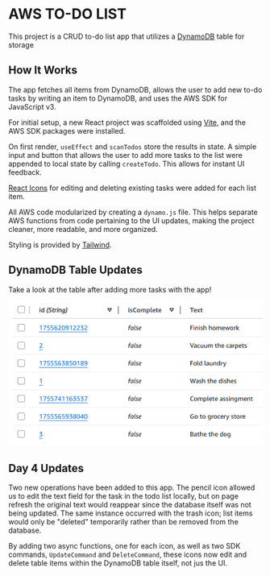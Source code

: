 # AWS TO-DO LIST

This project is a CRUD to-do list app that utilizes a [DynamoDB](https://aws.amazon.com/pm/dynamodb/?trk=8a8dfafe-2566-4dd7-a0a4-880dd910dfa0&sc_channel=ps&ef_id=Cj0KCQjwh5vFBhCyARIsAHBx2wxMFIHsg66T5adzRWZ27qBWY2Yk_OEDh2fwSFKWNY9_oVXa4NLUvTgaAgBdEALw_wcB:G:s&s_kwcid=AL!4422!3!651751059996!e!!g!!dynamodb!19852662209!145019198137&gad_campaignid=19852662209&gbraid=0AAAAADjHtp-sFpnoY5YVt_edU9GY2sBc-&gclid=Cj0KCQjwh5vFBhCyARIsAHBx2wxMFIHsg66T5adzRWZ27qBWY2Yk_OEDh2fwSFKWNY9_oVXa4NLUvTgaAgBdEALw_wcB) table for storage

## How It Works

The app fetches all items from DynamoDB, allows the user to add new to-do tasks by writing an item to DynamoDB, and uses the AWS SDK for JavaScript v3.

For initial setup, a new React project was scaffolded using [Vite](https://vite.dev/), and the AWS SDK packages were installed.

On first render, `useEffect` and `scanTodos` store the results in state. A simple input and button that allows the user to add more tasks to the list were appended to local state by calling `createTodo`. This allows for instant UI feedback.

[React Icons](https://react-icons.github.io/react-icons/) for editing and deleting existing tasks were added for each list item.

All AWS code modularized by creating a `dynamo.js` file. This helps separate AWS functions from code pertaining to the UI updates, making the project cleaner, more readable, and more organized.

Styling is provided by [Tailwind](https://tailwindcss.com/).

## DynamoDB Table Updates

Take a look at the table after adding more tasks with the app!

![To-do Table](<Screenshot 2025-08-20 205803.png>)

## Day 4 Updates

Two new operations have been added to this app. The pencil icon allowed us to edit the text field for the task in the todo list locally, but on page refresh the original text would reappear since the database itself was not being updated. The same instance occurred with the trash icon; list items would only be "deleted" temporarily rather than be removed from the database.

By adding two async functions, one for each icon, as well as two SDK commands, `UpdateCommand` and `DeleteCommand`, these icons now edit and delete table items within the DynamoDB table itself, not jus the UI.
